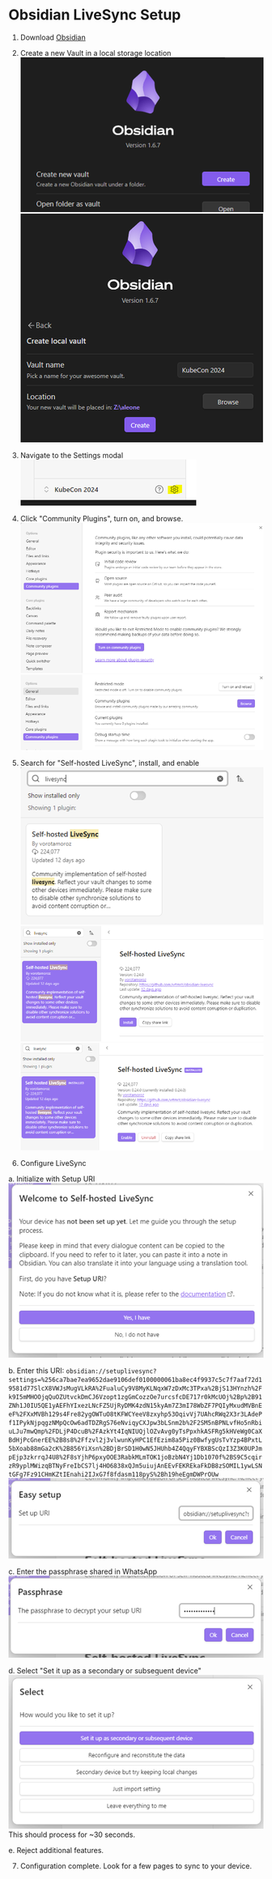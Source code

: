 # Obsidian LiveSync Setup

1. Download [Obsidian](https://obsidian.md/download)

2. Create a new Vault in a local storage location
![](./screenshots/obsidian_menu.PNG)
![](./screenshots/obsidian_vault_location.PNG)

3. Navigate to the Settings modal
![](./screenshots/obsidian_settings.PNG)

4. Click "Community Plugins", turn on, and browse.
![](./screenshots/obsidian_plugin_enable.PNG)
![](./screenshots/obsidian_plugin_browse.PNG)

5. Search for "Self-hosted LiveSync", install, and enable
![](./screenshots/obsidian_plugin_search.PNG)
![](./screenshots/obsidian_plugin_install.PNG)
![](./screenshots/obsidian_plugin_livesync_enable.PNG)

6. Configure LiveSync

  a. Initialize with Setup URI
  ![](./screenshots/livesync_setup.PNG)

  b. Enter this URI: 
  `obsidian://setuplivesync?settings=%256ca7bae7ea9652dae9106def0100000061ba8ec4f9937c5c7f7aaf72d19581d77SlcX8VWJsMugVLkRA%2FualuCy9V8MyKLNqxW7zDxMc3TPxa%2BjS13HYnzh%2Fk9I5mMHOOjqQuOZUtvckDmCJ6Vzopt1zgGmCozzOe7urcsfcDE717r0kMcUOj%2Bp%2B91ZNh1J0IU5QE1yAEFhYIxezLNcFZ5UjRyDMK4zdN15kyAm7Z3mI78WbZF7PQIyMxudMVBnEeF%2FXxMVBh129s4Fre82ygOWTuO8tKFWCYeeV8zxyhp53OqivVj7UAhcRWq2X3r3LAdePf1IPykNjpqgzNMpQcOw6adTDZRgS76eNviqyCXJpw3bLSnm2b%2F2SM5nBPNLvfHo5nRbiuLJu7mwQmp%2FDLjP4DcuB%2FAzkYt4IqNIUQjlOZvAvg0yTsPpxhkASFRg5kHVeWg0CaXBdHjPcGnerEE%2B8s8%2Ffzvl2j3vlwunKyHPC1EfEzim8a5Piz0BwfygUsTvYzp4BPxtL5bXoab88mGa2cK%2B856YiXsn%2BDjBrSD1H0wN5JHUhb4Z4QqyFYBXBScQzI3Z3K0UPJmpEjp3zkrrqJ4U8%2F8sYjhP6pxyOOE3RabkMLmTOK1joBzbN4Yj1Db1070f%2BS9C5cqirzR9yplMWizqBTNyFreIbCS7lj4HO6838xQJm5uiujAnEEvFEKREkaFkDB8zSOMIL1ywLSNtGFg7Fz91CHmKZtIEnahi2IJxG7f8fdasm118pyS%2Bh19heEgmDWPrOUw`
  ![](./screenshots/livesync_uri.PNG)

  c. Enter the passphrase shared in WhatsApp
  ![](./screenshots/livesync_passphrase.PNG)

  d. Select "Set it up as a secondary or subsequent device"
  ![](./screenshots/livesync_setup_secondary_device.PNG)
  This should process for ~30 seconds.

  e. Reject additional features.
  
7. Configuration complete.  Look for a few pages to sync to your device.

  
